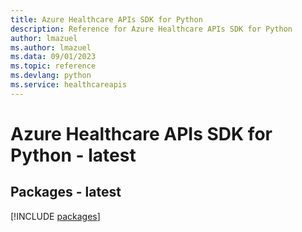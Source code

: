 ```yaml
---
title: Azure Healthcare APIs SDK for Python
description: Reference for Azure Healthcare APIs SDK for Python
author: lmazuel
ms.author: lmazuel
ms.data: 09/01/2023
ms.topic: reference
ms.devlang: python
ms.service: healthcareapis
---
```

# Azure Healthcare APIs SDK for Python - latest
## Packages - latest
[!INCLUDE [packages](healthcare-apis-index.md)]